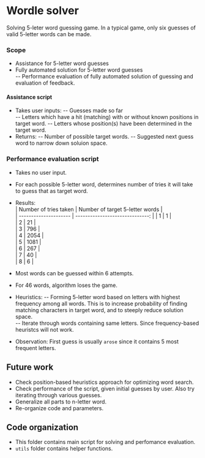 # Wordle solver

Solving 5-leter word guessing game. 
In a typical game, only six guesses of valid 5-letter words can be made.  

### Scope  
- Assistance for 5-letter word guesses  
- Fully automated solution for 5-letter word guesses  
	-- Performance evaluation of fully automated solution of guessing and evaluation of feedback.  

#### Assistance script
- Takes user inputs:
	-- Guesses made so far  
	-- Letters which have a hit (matching) with or without known positions in target word.
	-- Letters whose position(s) have been determined in the target word.  
- Returns:
	-- Number of possible target words.
	-- Suggested next guess word to narrow down soluion space.

### Performance evaluation script
- Takes no user input.  
- For each possible 5-letter word, determines number of tries it will take to guess that as target word.  
- Results:  
| Number of tries taken | Number of target 5-letter words |  
| --------------------- | ------------------------------: |
| 1                     | 1                               |  
| 2                     | 21                              |  
| 3                     | 796                             |  
| 4                     | 2054                            |  
| 5                     | 1081                            |  
| 6                     | 267                             |  
| 7                     | 40                              |  
| 8                     | 6                               |  
  
- Most words can be guessed within 6 attempts. 
- For 46 words, algorithm loses the game.  
- Heuristics:
	-- Forming 5-letter word based on letters with highest frequency among all words. 
This is to increase probability of finding matching characters in target word, and to steeply reduce solution space.  
	-- Iterate through words containing same letters. Since frequency-based heuristcs will not work.  
- Observation: First guess is usually `arose` since it contains 5 most frequent letters.

## Future work  
- Check position-based heuristics approach for optimizing word search.  
- Check performance of the script, given initial guesses by user. Also try iterating through various guesses.  
- Generalize all parts to n-letter word.  
- Re-organize code and parameters.  

## Code organization  
- This folder contains main script for solving and perfomance evaluation.  
- `utils` folder contains helper functions.  